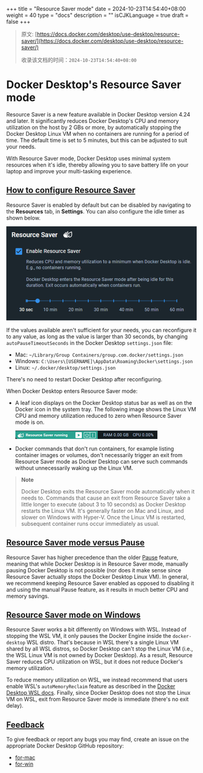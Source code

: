 +++
title = "Resource Saver mode"
date = 2024-10-23T14:54:40+08:00
weight = 40
type = "docs"
description = ""
isCJKLanguage = true
draft = false
+++

> 原文: [https://docs.docker.com/desktop/use-desktop/resource-saver/](https://docs.docker.com/desktop/use-desktop/resource-saver/)
>
> 收录该文档的时间：`2024-10-23T14:54:40+08:00`

# Docker Desktop's Resource Saver mode

Resource Saver is a new feature available in Docker Desktop version 4.24 and later. It significantly reduces Docker Desktop's CPU and memory utilization on the host by 2 GBs or more, by automatically stopping the Docker Desktop Linux VM when no containers are running for a period of time. The default time is set to 5 minutes, but this can be adjusted to suit your needs.

With Resource Saver mode, Docker Desktop uses minimal system resources when it's idle, thereby allowing you to save battery life on your laptop and improve your multi-tasking experience.

## [How to configure Resource Saver](https://docs.docker.com/desktop/use-desktop/resource-saver/#how-to-configure-resource-saver)

Resource Saver is enabled by default but can be disabled by navigating to the **Resources** tab, in **Settings**. You can also configure the idle timer as shown below.

![Resource Saver Settings](ResourceSavermode_img/resource-saver-settings.png)

If the values available aren't sufficient for your needs, you can reconfigure it to any value, as long as the value is larger than 30 seconds, by changing `autoPauseTimeoutSeconds` in the Docker Desktop `settings.json` file:

- Mac: `~/Library/Group Containers/group.com.docker/settings.json`
- Windows: `C:\Users\[USERNAME]\AppData\Roaming\Docker\settings.json`
- Linux: `~/.docker/desktop/settings.json`

There's no need to restart Docker Desktop after reconfiguring.

When Docker Desktop enters Resource Saver mode:

- A leaf icon displays on the Docker Desktop status bar as well as on the Docker icon in the system tray. The following image shows the Linux VM CPU and memory utilization reduced to zero when Resource Saver mode is on.

  ![Resource Saver Status Bar](ResourceSavermode_img/resource-saver-status-bar.png)

- Docker commands that don't run containers, for example listing container images or volumes, don't necessarily trigger an exit from Resource Saver mode as Docker Desktop can serve such commands without unnecessarily waking up the Linux VM.

> **Note**
>
> 
>
> Docker Desktop exits the Resource Saver mode automatically when it needs to. Commands that cause an exit from Resource Saver take a little longer to execute (about 3 to 10 seconds) as Docker Desktop restarts the Linux VM. It's generally faster on Mac and Linux, and slower on Windows with Hyper-V. Once the Linux VM is restarted, subsequent container runs occur immediately as usual.

## [Resource Saver mode versus Pause](https://docs.docker.com/desktop/use-desktop/resource-saver/#resource-saver-mode-versus-pause)

Resource Saver has higher precedence than the older [Pause](https://docs.docker.com/desktop/use-desktop/pause/) feature, meaning that while Docker Desktop is in Resource Saver mode, manually pausing Docker Desktop is not possible (nor does it make sense since Resource Saver actually stops the Docker Desktop Linux VM). In general, we recommend keeping Resource Saver enabled as opposed to disabling it and using the manual Pause feature, as it results in much better CPU and memory savings.

## [Resource Saver mode on Windows](https://docs.docker.com/desktop/use-desktop/resource-saver/#resource-saver-mode-on-windows)

Resource Saver works a bit differently on Windows with WSL. Instead of stopping the WSL VM, it only pauses the Docker Engine inside the `docker-desktop` WSL distro. That's because in WSL there's a single Linux VM shared by all WSL distros, so Docker Desktop can't stop the Linux VM (i.e., the WSL Linux VM is not owned by Docker Desktop). As a result, Resource Saver reduces CPU utilization on WSL, but it does not reduce Docker's memory utilization.

To reduce memory utilization on WSL, we instead recommend that users enable WSL's `autoMemoryReclaim` feature as described in the [Docker Desktop WSL docs](https://docs.docker.com/desktop/wsl/). Finally, since Docker Desktop does not stop the Linux VM on WSL, exit from Resource Saver mode is immediate (there's no exit delay).

## [Feedback](https://docs.docker.com/desktop/use-desktop/resource-saver/#feedback)

To give feedback or report any bugs you may find, create an issue on the appropriate Docker Desktop GitHub repository:

- [for-mac](https://github.com/docker/for-mac)
- [for-win](https://github.com/docker/for-win)
